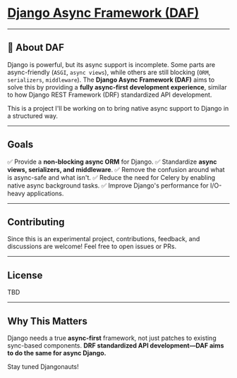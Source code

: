 # [Django Async Framework (DAF)](https://github.com/mouhamaddev/django-async-framework)

---

## 📢 About DAF

Django is powerful, but its async support is incomplete. Some parts are async-friendly (`ASGI`, `async views`), while others are still blocking (`ORM`, `serializers`, `middleware`). The **Django Async Framework (DAF)** aims to solve this by providing a **fully async-first development experience**, similar to how Django REST Framework (DRF) standardized API development.

This is a project I'll be working on to bring native async support to Django in a structured way.

---

## Goals
✅ Provide a **non-blocking async ORM** for Django.
✅ Standardize **async views, serializers, and middleware**.
✅ Remove the confusion around what is async-safe and what isn't.
✅ Reduce the need for Celery by enabling native async background tasks.
✅ Improve Django's performance for I/O-heavy applications.

---

## Contributing
Since this is an experimental project, contributions, feedback, and discussions are welcome! Feel free to open issues or PRs.

---

## License
TBD

---

## Why This Matters
Django needs a true **async-first** framework, not just patches to existing sync-based components. **DRF standardized API development—DAF aims to do the same for async Django.**

Stay tuned Djangonauts!
